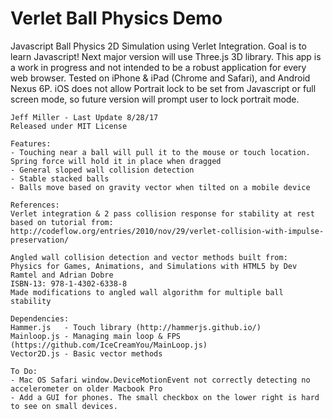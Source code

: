 # Verlet Ball Physics Demo
Javascript Ball Physics 2D Simulation using Verlet Integration. 
Goal is to learn Javascript! Next major version will use Three.js 3D library.
	This app is a work in progress and not intended to be a robust application for every web browser.
	Tested on iPhone & iPad (Chrome and Safari), and Android Nexus 6P. 
	iOS does not allow Portrait lock to be set from Javascript or full screen mode, so future version will prompt user to lock portrait mode.

	Jeff Miller - Last Update 8/28/17
	Released under MIT License
	
	Features:
	- Touching near a ball will pull it to the mouse or touch location. Spring force will hold it in place when dragged
	- General sloped wall collision detection
	- Stable stacked balls
	- Balls move based on gravity vector when tilted on a mobile device

	References:
	Verlet integration & 2 pass collision response for stability at rest based on tutorial from:
	http://codeflow.org/entries/2010/nov/29/verlet-collision-with-impulse-preservation/

	Angled wall collision detection and vector methods built from:
	Physics for Games, Animations, and Simulations with HTML5 by Dev Ramtel and Adrian Dobre
	ISBN-13: 978-1-4302-6338-8
	Made modifications to angled wall algorithm for multiple ball stability

	Dependencies:
	Hammer.js   - Touch library (http://hammerjs.github.io/)
	Mainloop.js - Managing main loop & FPS (https://github.com/IceCreamYou/MainLoop.js)
	Vector2D.js - Basic vector methods 
	
	To Do:
	- Mac OS Safari window.DeviceMotionEvent not correctly detecting no accelerometer on older Macbook Pro
	- Add a GUI for phones. The small checkbox on the lower right is hard to see on small devices.

